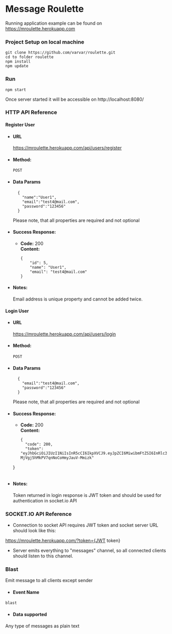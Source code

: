 # Message Roulette

Running application example can be found on https://mroulette.herokuapp.com

### Project Setup on local machine
```
git clone https://github.com/varvar/roulette.git
cd to folder roulette
npm install
npm update
```

### Run
```
npm start
```
Once server started it will be accessible on http://localhost:8080/

### HTTP API Reference

#### Register User ####

* #### URL ####

  https://mroulette.herokuapp.com/api/users/register

* #### Method: #### 
  
  `POST`
  
* #### Data Params #### 

  ```
    {
      "name":"User1",
      "email":"test4@mail.com",
      "password":"123456"
    }

  ```
    Please note, that all properties are required and not optional

* #### Success Response: #### 
  
  * **Code:** 200 <br />
    **Content:** 
    ```
    {
        "id": 5,
        "name": "User1",
        "email": "test4@mail.com"
    }
    ```
 
* #### Notes: #### 

  Email address is unique property and cannot be added twice.  


#### Login User ####

* #### URL ####

  https://mroulette.herokuapp.com/api/users/login

* #### Method: #### 
  
  `POST`
  
* #### Data Params #### 

  ```
    {
      "email":"test4@mail.com",
      "password":"123456"
    }

  ```
    Please note, that all properties are required and not optional

* #### Success Response: #### 
  
  * **Code:** 200 <br />
    **Content:** 
    ```
    {
      "code": 200,
      "token": "eyJhbGciOiJIUzI1NiIsInR5cCI6IkpXVCJ9.eyJpZCI6MiwibmFtZSI6InRlc3QyIiwiZW1haWwiOiJ0ZXN0MkBtYWlsLmNvbSIsInBhc3N3b3JkIjoiJDJiJDEwJGVLQVBBYXpWMm0wcDZyaHRFUVBvN082SnpES3F0cjd2UmhWZGFSaEE0Ry5KLnVIUGJVSW9LIiwiaXAiOm51bGwsImxhc3RMb2dpbiI6bnVsbCwibG9naW5Db3VudCI6bnVsbCwiY3JlYXRlZEF0IjoiMjAyMC0wNS0xMVQxMTo1OToxOS4wMDBaIiwidXBkYXRlZEF0IjoiMjAyMC0wNS0xMVQxMTo1OToxOS4wMDBaIiwiaWF0IjoxNTg5MTk4NDA2LCJleHAiOjE1ODkxOTg3MDZ9.tu27GFxtZJk-MjVgj5hMkPV7qnNoCoHmyJauV-Mmizk"
  }
    ```
 
* #### Notes: #### 

  Token returned in login response is JWT token and should be used for authentication in socket.io API 
  
### SOCKET.IO API Reference

* Connection to socket API requires JWT token and socket server URL should look like this: 

https://mroulette.herokuapp.com/?token={JWT token} 

* Server emits everything to "messages" channel, so all connected clients should listen to this channel. 

### Blast ###

Emit message to all clients except sender

* #### Event Name ####

 `blast`
 
* #### Data supported #### 

Any type of messages as plain text


